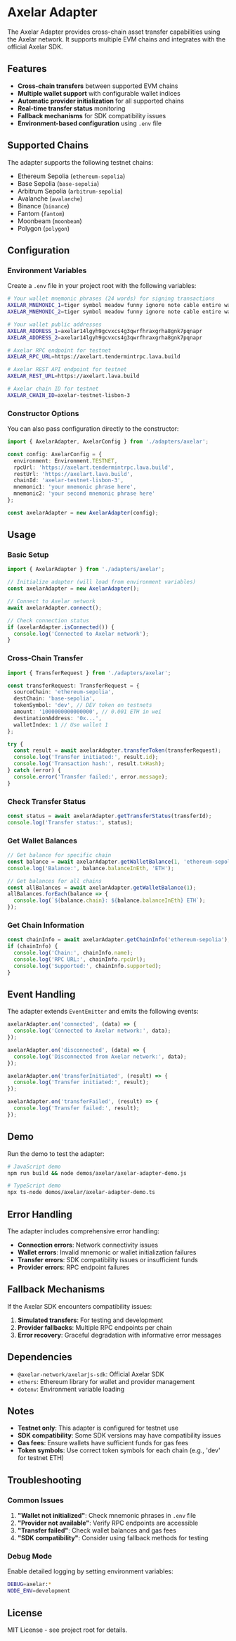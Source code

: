 # Axelar Adapter

The Axelar Adapter provides cross-chain asset transfer capabilities using the Axelar network. It supports multiple EVM chains and integrates with the official Axelar SDK.

## Features

- **Cross-chain transfers** between supported EVM chains
- **Multiple wallet support** with configurable wallet indices
- **Automatic provider initialization** for all supported chains
- **Real-time transfer status** monitoring
- **Fallback mechanisms** for SDK compatibility issues
- **Environment-based configuration** using `.env` file

## Supported Chains

The adapter supports the following testnet chains:
- Ethereum Sepolia (`ethereum-sepolia`)
- Base Sepolia (`base-sepolia`)
- Arbitrum Sepolia (`arbitrum-sepolia`)
- Avalanche (`avalanche`)
- Binance (`binance`)
- Fantom (`fantom`)
- Moonbeam (`moonbeam`)
- Polygon (`polygon`)

## Configuration

### Environment Variables

Create a `.env` file in your project root with the following variables:

```bash
# Your wallet mnemonic phrases (24 words) for signing transactions
AXELAR_MNEMONIC_1=tiger symbol meadow funny ignore note cable entire water raccoon float save
AXELAR_MNEMONIC_2=tiger symbol meadow funny ignore note cable entire water raccoon float save

# Your wallet public addresses
AXELAR_ADDRESS_1=axelar14lgyh9gcvxcs4g3qwrfhraxgrha8gnk7pqnapr
AXELAR_ADDRESS_2=axelar14lgyh9gcvxcs4g3qwrfhraxgrha8gnk7pqnapr

# Axelar RPC endpoint for testnet
AXELAR_RPC_URL=https://axelart.tendermintrpc.lava.build

# Axelar REST API endpoint for testnet
AXELAR_REST_URL=https://axelart.lava.build

# Axelar chain ID for testnet
AXELAR_CHAIN_ID=axelar-testnet-lisbon-3
```

### Constructor Options

You can also pass configuration directly to the constructor:

```typescript
import { AxelarAdapter, AxelarConfig } from './adapters/axelar';

const config: AxelarConfig = {
  environment: Environment.TESTNET,
  rpcUrl: 'https://axelart.tendermintrpc.lava.build',
  restUrl: 'https://axelart.lava.build',
  chainId: 'axelar-testnet-lisbon-3',
  mnemonic1: 'your mnemonic phrase here',
  mnemonic2: 'your second mnemonic phrase here'
};

const axelarAdapter = new AxelarAdapter(config);
```

## Usage

### Basic Setup

```typescript
import { AxelarAdapter } from './adapters/axelar';

// Initialize adapter (will load from environment variables)
const axelarAdapter = new AxelarAdapter();

// Connect to Axelar network
await axelarAdapter.connect();

// Check connection status
if (axelarAdapter.isConnected()) {
  console.log('Connected to Axelar network');
}
```

### Cross-Chain Transfer

```typescript
import { TransferRequest } from './adapters/axelar';

const transferRequest: TransferRequest = {
  sourceChain: 'ethereum-sepolia',
  destChain: 'base-sepolia',
  tokenSymbol: 'dev', // DEV token on testnets
  amount: '1000000000000000', // 0.001 ETH in wei
  destinationAddress: '0x...',
  walletIndex: 1 // Use wallet 1
};

try {
  const result = await axelarAdapter.transferToken(transferRequest);
  console.log('Transfer initiated:', result.id);
  console.log('Transaction hash:', result.txHash);
} catch (error) {
  console.error('Transfer failed:', error.message);
}
```

### Check Transfer Status

```typescript
const status = await axelarAdapter.getTransferStatus(transferId);
console.log('Transfer status:', status);
```

### Get Wallet Balances

```typescript
// Get balance for specific chain
const balance = await axelarAdapter.getWalletBalance(1, 'ethereum-sepolia');
console.log('Balance:', balance.balanceInEth, 'ETH');

// Get balances for all chains
const allBalances = await axelarAdapter.getWalletBalance(1);
allBalances.forEach(balance => {
  console.log(`${balance.chain}: ${balance.balanceInEth} ETH`);
});
```

### Get Chain Information

```typescript
const chainInfo = await axelarAdapter.getChainInfo('ethereum-sepolia');
if (chainInfo) {
  console.log('Chain:', chainInfo.name);
  console.log('RPC URL:', chainInfo.rpcUrl);
  console.log('Supported:', chainInfo.supported);
}
```

## Event Handling

The adapter extends `EventEmitter` and emits the following events:

```typescript
axelarAdapter.on('connected', (data) => {
  console.log('Connected to Axelar network:', data);
});

axelarAdapter.on('disconnected', (data) => {
  console.log('Disconnected from Axelar network:', data);
});

axelarAdapter.on('transferInitiated', (result) => {
  console.log('Transfer initiated:', result);
});

axelarAdapter.on('transferFailed', (result) => {
  console.log('Transfer failed:', result);
});
```

## Demo

Run the demo to test the adapter:

```bash
# JavaScript demo
npm run build && node demos/axelar/axelar-adapter-demo.js

# TypeScript demo
npx ts-node demos/axelar/axelar-adapter-demo.ts
```

## Error Handling

The adapter includes comprehensive error handling:

- **Connection errors**: Network connectivity issues
- **Wallet errors**: Invalid mnemonic or wallet initialization failures
- **Transfer errors**: SDK compatibility issues or insufficient funds
- **Provider errors**: RPC endpoint failures

## Fallback Mechanisms

If the Axelar SDK encounters compatibility issues:

1. **Simulated transfers**: For testing and development
2. **Provider fallbacks**: Multiple RPC endpoints per chain
3. **Error recovery**: Graceful degradation with informative error messages

## Dependencies

- `@axelar-network/axelarjs-sdk`: Official Axelar SDK
- `ethers`: Ethereum library for wallet and provider management
- `dotenv`: Environment variable loading

## Notes

- **Testnet only**: This adapter is configured for testnet use
- **SDK compatibility**: Some SDK versions may have compatibility issues
- **Gas fees**: Ensure wallets have sufficient funds for gas fees
- **Token symbols**: Use correct token symbols for each chain (e.g., 'dev' for testnet ETH)

## Troubleshooting

### Common Issues

1. **"Wallet not initialized"**: Check mnemonic phrases in `.env` file
2. **"Provider not available"**: Verify RPC endpoints are accessible
3. **"Transfer failed"**: Check wallet balances and gas fees
4. **"SDK compatibility"**: Consider using fallback methods for testing

### Debug Mode

Enable detailed logging by setting environment variables:

```bash
DEBUG=axelar:*
NODE_ENV=development
```

## License

MIT License - see project root for details.
